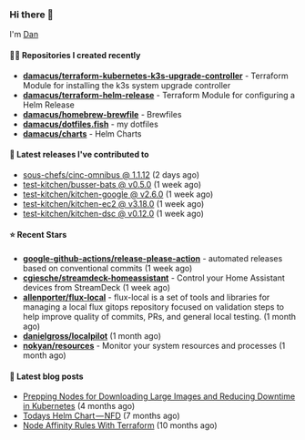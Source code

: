 

### Hi there 👋

I'm [Dan](https://medium.com/@dan.m.webb)

#### 👨‍💻 Repositories I created recently
- **[damacus/terraform-kubernetes-k3s-upgrade-controller](https://github.com/damacus/terraform-kubernetes-k3s-upgrade-controller)** - Terraform Module for installing the k3s system upgrade controller
- **[damacus/terraform-helm-release](https://github.com/damacus/terraform-helm-release)** - Terraform Module for configuring a Helm Release
- **[damacus/homebrew-brewfile](https://github.com/damacus/homebrew-brewfile)** - Brewfiles
- **[damacus/dotfiles.fish](https://github.com/damacus/dotfiles.fish)** - my dotfiles
- **[damacus/charts](https://github.com/damacus/charts)** - Helm Charts

#### 🚀 Latest releases I've contributed to


- [sous-chefs/cinc-omnibus @ 1.1.12](https://github.com/sous-chefs/cinc-omnibus/releases/tag/1.1.12) (2 days ago)
- [test-kitchen/busser-bats @ v0.5.0](https://github.com/test-kitchen/busser-bats/releases/tag/v0.5.0) (1 week ago)
- [test-kitchen/kitchen-google @ v2.6.0](https://github.com/test-kitchen/kitchen-google/releases/tag/v2.6.0) (1 week ago)
- [test-kitchen/kitchen-ec2 @ v3.18.0](https://github.com/test-kitchen/kitchen-ec2/releases/tag/v3.18.0) (1 week ago)
- [test-kitchen/kitchen-dsc @ v0.12.0](https://github.com/test-kitchen/kitchen-dsc/releases/tag/v0.12.0) (1 week ago)

#### ⭐ Recent Stars


- **[google-github-actions/release-please-action](https://github.com/google-github-actions/release-please-action)** - automated releases based on conventional commits (1 week ago)
- **[cgiesche/streamdeck-homeassistant](https://github.com/cgiesche/streamdeck-homeassistant)** - Control your Home Assistant devices from StreamDeck (1 week ago)
- **[allenporter/flux-local](https://github.com/allenporter/flux-local)** - flux-local is a set of tools and libraries for managing a local flux gitops repository focused on validation steps to help improve quality of commits, PRs, and general local testing.  (1 month ago)
- **[danielgross/localpilot](https://github.com/danielgross/localpilot)** (1 month ago)
- **[nokyan/resources](https://github.com/nokyan/resources)** - Monitor your system resources and processes (1 month ago)

#### 📄 Latest blog posts
- [Prepping Nodes for Downloading Large Images and Reducing Downtime in Kubernetes](https://medium.com/@dan.m.webb/prepping-nodes-for-downloading-large-images-and-reducing-downtime-in-kubernetes-551ead53f0?source=rss-bbba9c670f6e------2) (4 months ago)
- [Todays Helm Chart — NFD](https://medium.com/@dan.m.webb/todays-helm-chart-nfd-efe64f156edd?source=rss-bbba9c670f6e------2) (7 months ago)
- [Node Affinity Rules With Terraform](https://awstip.com/node-affinity-rules-with-terraform-a0766e0bb1da?source=rss-bbba9c670f6e------2) (10 months ago)
